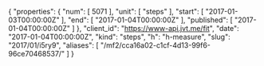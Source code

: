 {
  "properties": {
    "num": [
      5071
    ],
    "unit": [
      "steps"
    ],
    "start": [
      "2017-01-03T00:00:00Z"
    ],
    "end": [
      "2017-01-04T00:00:00Z"
    ],
    "published": [
      "2017-01-04T00:00:00Z"
    ]
  },
  "client_id": "https://www-api.jvt.me/fit",
  "date": "2017-01-04T00:00:00Z",
  "kind": "steps",
  "h": "h-measure",
  "slug": "2017/01/i5ry9",
  "aliases": [
    "/mf2/cca16a02-c1cf-4d13-99f6-96ce70468537/"
  ]
}
